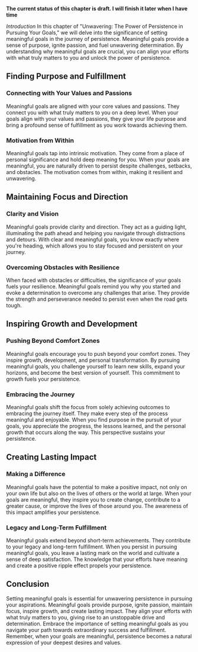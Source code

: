 **The current status of this chapter is draft. I will finish it later when I have time**

*Introduction* In this chapter of "Unwavering: The Power of Persistence in Pursuing Your Goals," we will delve into the significance of setting meaningful goals in the journey of persistence. Meaningful goals provide a sense of purpose, ignite passion, and fuel unwavering determination. By understanding why meaningful goals are crucial, you can align your efforts with what truly matters to you and unlock the power of persistence.

Finding Purpose and Fulfillment
-------------------------------

### Connecting with Your Values and Passions

Meaningful goals are aligned with your core values and passions. They connect you with what truly matters to you on a deep level. When your goals align with your values and passions, they give your life purpose and bring a profound sense of fulfillment as you work towards achieving them.

### Motivation from Within

Meaningful goals tap into intrinsic motivation. They come from a place of personal significance and hold deep meaning for you. When your goals are meaningful, you are naturally driven to persist despite challenges, setbacks, and obstacles. The motivation comes from within, making it resilient and unwavering.

Maintaining Focus and Direction
-------------------------------

### Clarity and Vision

Meaningful goals provide clarity and direction. They act as a guiding light, illuminating the path ahead and helping you navigate through distractions and detours. With clear and meaningful goals, you know exactly where you're heading, which allows you to stay focused and persistent on your journey.

### Overcoming Obstacles with Resilience

When faced with obstacles or difficulties, the significance of your goals fuels your resilience. Meaningful goals remind you why you started and evoke a determination to overcome any challenges that arise. They provide the strength and perseverance needed to persist even when the road gets tough.

Inspiring Growth and Development
--------------------------------

### Pushing Beyond Comfort Zones

Meaningful goals encourage you to push beyond your comfort zones. They inspire growth, development, and personal transformation. By pursuing meaningful goals, you challenge yourself to learn new skills, expand your horizons, and become the best version of yourself. This commitment to growth fuels your persistence.

### Embracing the Journey

Meaningful goals shift the focus from solely achieving outcomes to embracing the journey itself. They make every step of the process meaningful and enjoyable. When you find purpose in the pursuit of your goals, you appreciate the progress, the lessons learned, and the personal growth that occurs along the way. This perspective sustains your persistence.

Creating Lasting Impact
-----------------------

### Making a Difference

Meaningful goals have the potential to make a positive impact, not only on your own life but also on the lives of others or the world at large. When your goals are meaningful, they inspire you to create change, contribute to a greater cause, or improve the lives of those around you. The awareness of this impact amplifies your persistence.

### Legacy and Long-Term Fulfillment

Meaningful goals extend beyond short-term achievements. They contribute to your legacy and long-term fulfillment. When you persist in pursuing meaningful goals, you leave a lasting mark on the world and cultivate a sense of deep satisfaction. The knowledge that your efforts have meaning and create a positive ripple effect propels your persistence.

Conclusion
----------

Setting meaningful goals is essential for unwavering persistence in pursuing your aspirations. Meaningful goals provide purpose, ignite passion, maintain focus, inspire growth, and create lasting impact. They align your efforts with what truly matters to you, giving rise to an unstoppable drive and determination. Embrace the importance of setting meaningful goals as you navigate your path towards extraordinary success and fulfillment. Remember, when your goals are meaningful, persistence becomes a natural expression of your deepest desires and values.

